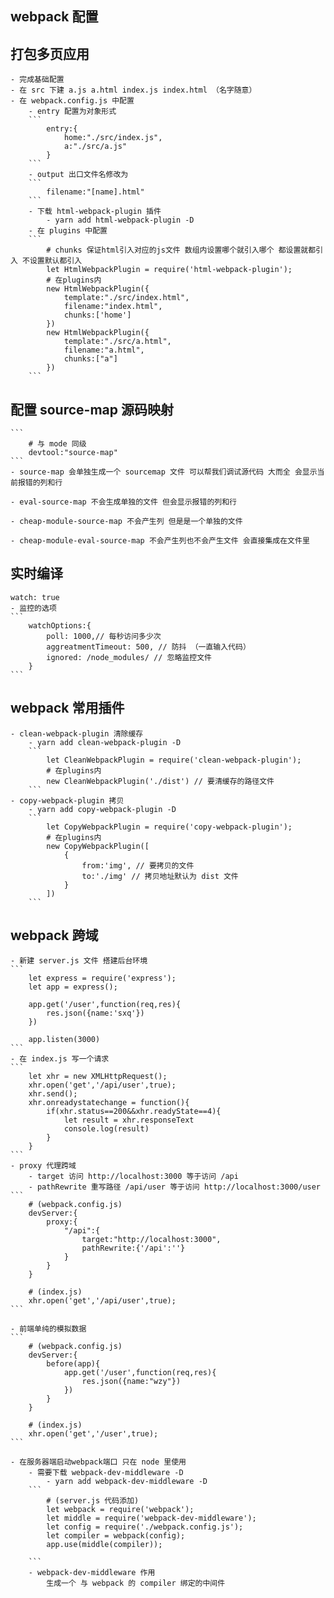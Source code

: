 ## webpack 配置

## 打包多页应用
    - 完成基础配置
    - 在 src 下建 a.js a.html index.js index.html （名字随意）
    - 在 webpack.config.js 中配置
        - entry 配置为对象形式
        ```
            entry:{
                home:"./src/index.js",
                a:"./src/a.js"
            }
        ```
        - output 出口文件名修改为
        ```
            filename:"[name].html"
        ```
        - 下载 html-webpack-plugin 插件
            - yarn add html-webpack-plugin -D
        - 在 plugins 中配置
        ```
            # chunks 保证html引入对应的js文件 数组内设置哪个就引入哪个 都设置就都引入 不设置默认都引入
            let HtmlWebpackPlugin = require('html-webpack-plugin');
            # 在plugins内
            new HtmlWebpackPlugin({
                template:"./src/index.html",
                filename:"index.html",
                chunks:['home'] 
            })
            new HtmlWebpackPlugin({
                template:"./src/a.html",
                filename:"a.html",
                chunks:["a"] 
            })
        ```

## 配置 source-map 源码映射
    ```
        # 与 mode 同级
        devtool:"source-map"
    ```
    - source-map 会单独生成一个 sourcemap 文件 可以帮我们调试源代码 大而全 会显示当前报错的列和行

    - eval-source-map 不会生成单独的文件 但会显示报错的列和行

    - cheap-module-source-map 不会产生列 但是是一个单独的文件

    - cheap-module-eval-source-map 不会产生列也不会产生文件 会直接集成在文件里

## 实时编译
    watch: true
    - 监控的选项
    ```
        watchOptions:{
            poll: 1000,// 每秒访问多少次
            aggreatmentTimeout: 500, // 防抖 （一直输入代码）
            ignored: /node_modules/ // 忽略监控文件
        }
    ```

## webpack 常用插件
    - clean-webpack-plugin 清除缓存
        - yarn add clean-webpack-plugin -D
        ```
            let CleanWebpackPlugin = require('clean-webpack-plugin');
            # 在plugins内
            new CleanWebpackPlugin('./dist') // 要清缓存的路径文件
        ```
    - copy-webpack-plugin 拷贝
        - yarn add copy-webpack-plugin -D
        ```
            let CopyWebpackPlugin = require('copy-webpack-plugin');
            # 在plugins内
            new CopyWebpackPlugin([
                {
                    from:'img', // 要拷贝的文件
                    to:'./img' // 拷贝地址默认为 dist 文件
                }
            ])
        ```

## webpack 跨域
    - 新建 server.js 文件 搭建后台环境
    ```
        let express = require('express');
        let app = express();

        app.get('/user',function(req,res){
            res.json({name:'sxq'})
        })

        app.listen(3000)
    ```
    - 在 index.js 写一个请求
    ```
        let xhr = new XMLHttpRequest();
        xhr.open('get','/api/user',true);
        xhr.send();
        xhr.onreadystatechange = function(){
            if(xhr.status==200&&xhr.readyState==4){
                let result = xhr.responseText
                console.log(result)
            }
        }
    ```
    - proxy 代理跨域 
        - target 访问 http://localhost:3000 等于访问 /api
        - pathRewrite 重写路径 /api/user 等于访问 http://localhost:3000/user
    ```
        # (webpack.config.js)
        devServer:{
            proxy:{
                "/api":{
                    target:"http://localhost:3000",
                    pathRewrite:{'/api':''}
                }
            }
        }

        # (index.js)
        xhr.open('get','/api/user',true);
    ```

    - 前端单纯的模拟数据
    ```
        # (webpack.config.js)
        devServer:{
            before(app){
                app.get('/user',function(req,res){
                    res.json({name:"wzy"})
                })
            }
        }

        # (index.js)
        xhr.open('get','/user',true);
    ```

    - 在服务器端启动webpack端口 只在 node 里使用
        - 需要下载 webpack-dev-middleware -D
            - yarn add webpack-dev-middleware -D
        ```
            # (server.js 代码添加)
            let webpack = require('webpack');
            let middle = require('webpack-dev-middleware');
            let config = require('./webpack.config.js');
            let compiler = webpack(config);
            app.use(middle(compiler));
            
        ```
        - webpack-dev-middleware 作用
            生成一个 与 webpack 的 compiler 绑定的中间件
